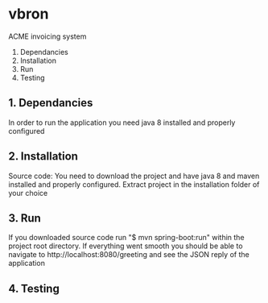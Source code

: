 # vbron
ACME invoicing system

1. Dependancies
2. Installation
3. Run
4. Testing

## 1. Dependancies
In order to run the application you need java 8 installed and properly configured

## 2. Installation
Source code:
You need to download the project and have java 8 and maven installed and properly configured.
Extract project in the installation folder of your choice

## 3. Run
If you downloaded source code run "$ mvn spring-boot:run" within the project root directory.
If everything went smooth you should be able to navigate to http://localhost:8080/greeting and see the JSON reply of the application

## 4. Testing
